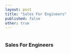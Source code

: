 ```yaml
---
layout: post
title: "Sales For Engineers"
published: false
other: true
---
```

# 
# 
### Sales For Engineers

